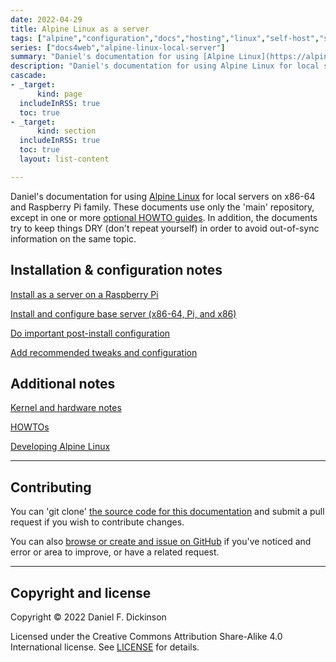 ```yaml
---
date: 2022-04-29
title: Alpine Linux as a server
tags: ["alpine","configuration","docs","hosting","linux","self-host","sysadmin-devops","raspberry-pi","sbc"]
series: ["docs4web","alpine-linux-local-server"]
summary: "Daniel's documentation for using [Alpine Linux](https://alpinelinux.org) for local servers on x86-64 and Raspberry Pi family."
description: "Daniel's documentation for using Alpine Linux for local servers on x86-64 and Raspberry Pi family."
cascade:
- _target:
      kind: page
  includeInRSS: true
  toc: true
- _target:
      kind: section
  includeInRSS: true
  toc: true
  layout: list-content

---
```


Daniel's documentation for using [Alpine Linux](https://alpinelinux.org) for local servers on x86-64 and Raspberry Pi family. These documents use only the 'main' repository, except in one or more [optional HOWTO guides](howtos/_index.md). In addition, the documents try to keep things DRY (don't repeat yourself) in order to avoid out-of-sync information on the same topic.

## Installation & configuration notes

[Install as a server on a Raspberry Pi](install-on-raspberry-pi/_index.md)

[Install and configure base server (x86-64, Pi, and x86)](server-install-config/_index.md)

[Do important post-install configuration](important-post-install-configuration/_index.md)

[Add recommended tweaks and configuration](recommended-tweaks-and-configs/_index.md)

## Additional notes

[Kernel and hardware notes](kernel-and-hardware-notes/_index.md)

[HOWTOs](howtos/_index.md)

[Developing Alpine Linux](developing/_index.md)

--------

## Contributing

You can 'git clone' [the source code for this documentation](https://github.com/danielfdickinson/server-alpine-linux-docs4web) and submit a pull request if you wish to contribute changes.

You can also [browse or create and issue on GitHub](https://github.com/danielfdickinson/server-alpine-linux-docs4web/issues) if you've noticed and error or area to improve, or have a related request.

--------

## Copyright and license

Copyright © 2022 Daniel F. Dickinson

Licensed under the Creative Commons Attribution Share-Alike 4.0 International license. See [LICENSE](https://github.com/danielfdickinson/server-alpine-linux-docs4web/blob/main/LICENSE) for details.
